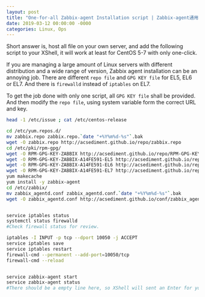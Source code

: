 ```yaml
---
layout: post
title: "One-for-all Zabbix-agent Installation script | Zabbix-agent通用一键安装脚本"
date: 2019-03-12 00:00:00 -0000
categories: Linux, Ops
---
```


Short answer is, host all file on your own server, and add the following script to your XShell, it will work at least for CentOS 5-7 with only one-click.

If you are managing a large amount of Linux servers with different distribution and a wide range of version, Zabbix agent installation can be an annoying job. There are different `repo file` and `GPG KEY file` for EL5, EL6 or EL7. And there is `firewalld` instead of `iptables` on EL7.

To get the job done with only one script, all `GPG KEY file` shall be provided. And then modify the `repo file`, using system variable form the correct URL and key.

```bash
head -1 /etc/issue ; cat /etc/centos-release

cd /etc/yum.repos.d/
mv zabbix.repo zabbix.repo.`date "+%Y%m%d-%s"`.bak
wget -O zabbix.repo http://acsediment.github.io/repo/zabbix.repo
cd /etc/pki/rpm-gpg/
wget -O RPM-GPG-KEY-ZABBIX http://acsediment.github.io/repo/RPM-GPG-KEY-ZABBIX
wget -O RPM-GPG-KEY-ZABBIX-A14FE591-EL5 http://acsediment.github.io/repo/RPM-GPG-KEY-ZABBIX-A14FE591-EL5
wget -O RPM-GPG-KEY-ZABBIX-A14FE591-EL6 http://acsediment.github.io/repo/RPM-GPG-KEY-ZABBIX-A14FE591-EL6
wget -O RPM-GPG-KEY-ZABBIX-A14FE591-EL7 http://acsediment.github.io/repo/RPM-GPG-KEY-ZABBIX-A14FE591-EL7
yum makecache
yum install -y zabbix-agent
cd /etc/zabbix/
mv zabbix_agentd.conf zabbix_agentd.conf.`date "+%Y%m%d-%s"`.bak
wget -O zabbix_agentd.conf http://acsediment.github.io/conf/zabbix_agentd.conf


service iptables status
systemctl status firewalld
#Check firewall status for review.

iptables -I INPUT -p tcp --dport 10050 -j ACCEPT
service iptables save
service iptables restart
firewall-cmd --permanent --add-port=10050/tcp
firewall-cmd --reload


service zabbix-agent start
service zabbix-agent status
#There should be a empty line here, so XShell will sent an Enter for you.
```